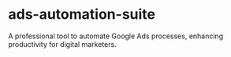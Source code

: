 # ads-automation-suite
A professional tool to automate Google Ads processes, enhancing productivity for digital marketers.
